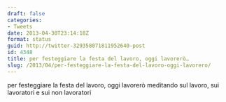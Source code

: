 ```yaml
---
draft: false
categories:
- Tweets
date: 2013-04-30T23:14:18Z
format: status
guid: http://twitter-329358071811952640-post
id: 4348
title: per festeggiare la festa del lavoro, oggi lavorerò…
slug: /2013/04/per-festeggiare-la-festa-del-lavoro-oggi-lavorero/
---
```


per festeggiare la festa del lavoro, oggi lavorerò meditando sul lavoro, sui lavoratori e sui non lavoratori
